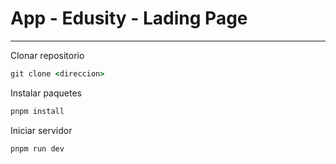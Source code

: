 # App - Edusity - Lading Page

---

Clonar repositorio
```cmd
git clone <direccion>
```

Instalar paquetes
```cmd
pnpm install
```

Iniciar servidor
```cmd
pnpm run dev
```
